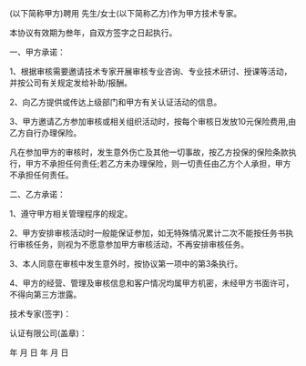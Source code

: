 
 


(以下简称甲方)聘用        先生/女士(以下简称乙方)作为甲方技术专家。


本协议有效期为叁年，自双方签字之日起执行。


一、甲方承诺：


1、根据审核需要邀请技术专家开展审核专业咨询、专业技术研讨、授课等活动，并按公司有关规定发给补助/报酬。


2、向乙方提供或传达上级部门和甲方有关认证活动的信息。


3、甲方邀请乙方参加审核或相关组织活动时，按每个审核日发放10元保险费用,由乙方自行办理保险。


凡在参加甲方的审核时，发生意外伤亡及其他一切事故，按乙方投保的保险条款执行，甲方不承担任何责任;若乙方未办理保险，则一切责任由乙方个人承担，甲方不承担任何责任。


二、乙方承诺：


1、遵守甲方相关管理程序的规定。


2、甲方安排审核活动时一般能保证参加，如无特殊情况累计二次不能按任务书执行审核任务，则视为不愿意参加甲方审核活动，不再安排审核任务。


3、本人同意在审核中发生意外时，按协议第一项中的第3条执行。


4、甲方的经营、管理及审核信息和客户情况均属甲方机密，未经甲方书面许可，不得向第三方泄露。


技术专家(签字)：


认证有限公司(盖章)：


年 月 日 年 月 日
 


 

 
 
 
 
 
  


  
 

  


  


  
 
 
 
 

